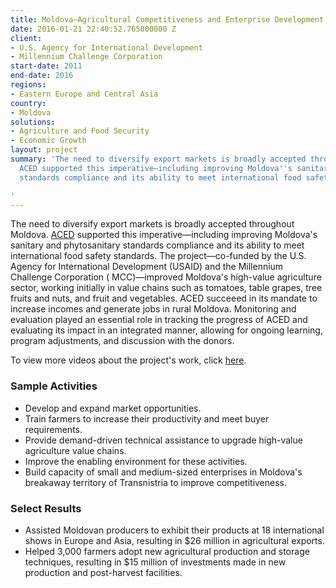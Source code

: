 ```yaml
---
title: Moldova—Agricultural Competitiveness and Enterprise Development Project (ACED)
date: 2016-01-21 22:40:52.765000000 Z
client:
- U.S. Agency for International Development
- Millennium Challenge Corporation
start-date: 2011
end-date: 2016
regions:
- Eastern Europe and Central Asia
country:
- Moldova
solutions:
- Agriculture and Food Security
- Economic Growth
layout: project
summary: 'The need to diversify export markets is broadly accepted throughout Moldova.
  ACED supported this imperative—including improving Moldova''s sanitary and phytosanitary
  standards compliance and its ability to meet international food safety standards.

'
---
```


The need to diversify export markets is broadly accepted throughout Moldova. [ACED][1] supported this imperative—including improving Moldova's sanitary and phytosanitary standards compliance and its ability to meet international food safety standards. The project—co-funded by the U.S. Agency for International Development (USAID) and the Millennium Challenge Corporation ( MCC)—improved Moldova's high-value agriculture sector, working initially in value chains such as tomatoes, table grapes, tree fruits and nuts, and fruit and vegetables. ACED succeeed in its mandate to increase incomes and generate jobs in rural Moldova. Monitoring and evaluation played an essential role in tracking the progress of ACED and evaluating its impact in an integrated manner, allowing for ongoing learning, program adjustments, and discussion with the donors.

To view more videos about the project's work, click [here][2].

###  Sample Activities

* Develop and expand market opportunities.
* Train farmers to increase their productivity and meet buyer requirements.
* Provide demand-driven technical assistance to upgrade high-value agriculture value chains.
* Improve the enabling environment for these activities.
* Build capacity of small and medium-sized enterprises in Moldova's breakaway territory of Transnistria to improve competitiveness.

###  Select Results

* Assisted Moldovan producers to exhibit their products at 18 international shows in Europe and Asia, resulting in $26 million in agricultural exports.
* Helped 3,000 farmers adopt new agricultural production and storage techniques, resulting in $15 million of investments made in new production and post-harvest facilities.

[1]: http://www.aced.md/en/index.php
[2]: https://www.youtube.com/channel/UCoNXH3Zf7qUicWJQKGm-Gzg/videos
